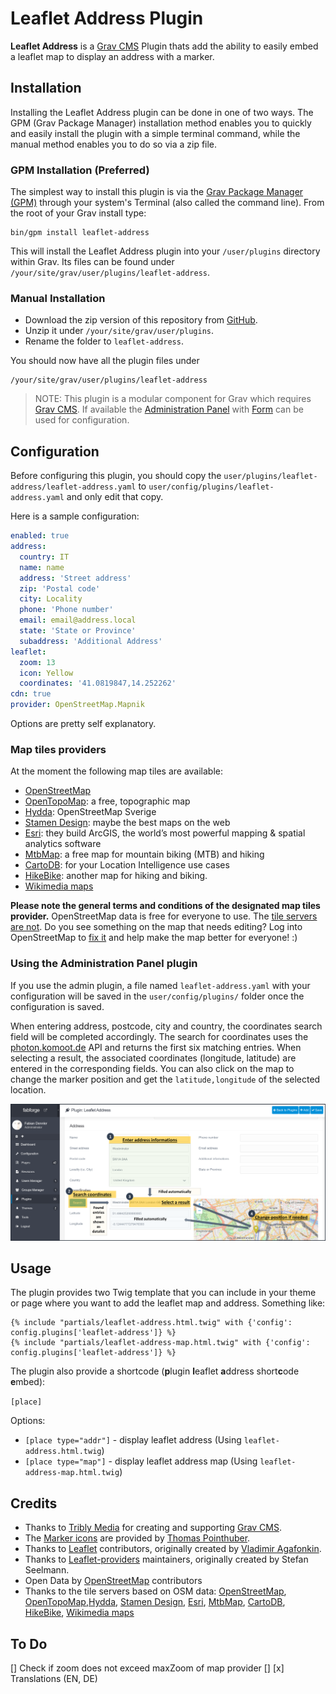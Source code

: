 # Leaflet Address Plugin

**Leaflet Address** is a [Grav CMS](http://github.com/getgrav/grav) Plugin thats add the ability to easily embed a leaflet map to display an address with a marker.

## Installation

Installing the Leaflet Address plugin can be done in one of two ways. The GPM (Grav Package Manager) installation method enables you to quickly and easily install the plugin with a simple terminal command, while the manual method enables you to do so via a zip file.

### GPM Installation (Preferred)

The simplest way to install this plugin is via the [Grav Package Manager (GPM)](http://learn.getgrav.org/advanced/grav-gpm) through your system's Terminal (also called the command line).  From the root of your Grav install type:

    bin/gpm install leaflet-address

This will install the Leaflet Address plugin into your `/user/plugins` directory within Grav. Its files can be found under `/your/site/grav/user/plugins/leaflet-address`.

### Manual Installation

* Download the zip version of this repository from [GitHub](https://github.com/foxfabi/grav-plugin-leaflet-address).
* Unzip it under `/your/site/grav/user/plugins`.
* Rename the folder to `leaflet-address`.

You should now have all the plugin files under

    /your/site/grav/user/plugins/leaflet-address

> NOTE: This plugin is a modular component for Grav which requires [Grav CMS](http://github.com/getgrav/grav). If available the [Administration Panel](https://github.com/getgrav/grav-plugin-admin) with [Form](https://github.com/getgrav/grav-plugin-form) can be used for configuration.

## Configuration

Before configuring this plugin, you should copy the `user/plugins/leaflet-address/leaflet-address.yaml` to `user/config/plugins/leaflet-address.yaml` and only edit that copy.

Here is a sample configuration:

```yaml
enabled: true
address:
  country: IT
  name: name
  address: 'Street address'
  zip: 'Postal code'
  city: Locality
  phone: 'Phone number'
  email: email@address.local
  state: 'State or Province'
  subaddress: 'Additional Address'
leaflet:
  zoom: 13
  icon: Yellow
  coordinates: '41.0819847,14.252262'
cdn: true
provider: OpenStreetMap.Mapnik
```

Options are pretty self explanatory.

### Map tiles providers

At the moment the following map tiles are available:

* [OpenStreetMap](https://maps.openstreetmap.org/)
* [OpenTopoMap](https://opentopomap.org): a free, topographic map
* [Hydda](http://maps.openstreetmap.se): OpenStreetMap Sverige
* [Stamen Design](http://maps.stamen.com): maybe the best maps on the web
* [Esri](https://www.arcgis.com/home/webmap/viewer.html?useExisting=1): they build ArcGIS, the world’s most powerful mapping & spatial analytics software
* [MtbMap](http://maps.mtbmap.cz/): a free map for mountain biking (MTB) and hiking
* [CartoDB](https://maps.carto.com/): for your Location Intelligence use cases
* [HikeBike](https://hikebikemap.org/): another map for hiking and biking.
* [Wikimedia maps](https://maps.wikimedia.org/)

**Please note the general terms and conditions of the designated map tiles provider.**
OpenStreetMap data is free for everyone to use. The [tile servers are not](https://operations.osmfoundation.org/policies/tiles/).
Do you see something on the map that needs editing? Log into OpenStreetMap to [fix it](https://www.openstreetmap.org/fixthemap) and help make the map better for everyone! :)

### Using the Administration Panel plugin

If you use the admin plugin, a file named `leaflet-address.yaml` with your configuration will be saved in the `user/config/plugins/` folder once the configuration is saved.

When entering address, postcode, city and country, the coordinates search field will be completed accordingly. The search for coordinates uses the [photon.komoot.de](https://photon.komoot.de/) API and returns the first six matching entries. When selecting a result, the associated coordinates (longitude, latitude) are entered in the corresponding fields. You can also click on the map to change the marker position and get the `latitude,longitude` of the selected location.

![Leaflet address configuration UI](assets/screenshots/plugin-config-ui.png)

## Usage

The plugin provides two Twig template that you can include in your theme or page where you want to add the leaflet map and address. Something like:
```
{% include "partials/leaflet-address.html.twig" with {'config': config.plugins['leaflet-address']} %}
{% include "partials/leaflet-address-map.html.twig" with {'config': config.plugins['leaflet-address']} %}
```

The plugin also provide a shortcode (**p**lugin **l**eaflet **a**ddress short**c**ode **e**mbed):

`[place]`

Options:

* `[place type="addr"]` - display leaflet address (Using `leaflet-address.html.twig`)
* `[place type="map"]` - display leaflet address map (Using `leaflet-address-map.html.twig`)

## Credits

* Thanks to [Tribly Media](https://trilby.media/) for creating and supporting [Grav CMS](https://getgrav.org/).
* The [Marker icons](https://github.com/pointhi/leaflet-color-markers) are provided by [Thomas Pointhuber](https://github.com/pointhi).
* Thanks to [Leaflet](https://leafletjs.com/) contributors, originally created by [Vladimir Agafonkin](https://agafonkin.com/).
* Thanks to [Leaflet-providers](https://github.com/leaflet-extras/leaflet-providers) maintainers, originally created by Stefan Seelmann.
* Open Data by [OpenStreetMap](https://www.openstreetmap.org) contributors
* Thanks to the tile servers based on OSM data: [OpenStreetMap](https://maps.openstreetmap.org/), [OpenTopoMap](https://opentopomap.org),[Hydda](http://maps.openstreetmap.se), [Stamen Design](http://maps.stamen.com), [Esri](https://www.arcgis.com/home/webmap/viewer.html?useExisting=1), [MtbMap](http://maps.mtbmap.cz/), [CartoDB](https://maps.carto.com/), [HikeBike](https://hikebikemap.org/), [Wikimedia maps](https://maps.wikimedia.org/)

## To Do

[] Check if zoom does not exceed maxZoom of map provider
[] [x] Translations (EN, DE)
